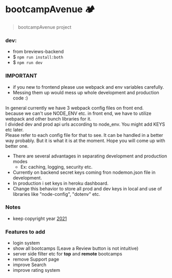 # bootcampAvenue  🏕️

> bootcampAvenue project

### dev:
- from breviews-backend
- $ `npm run install:both`
- $ `npm run dev`

### IMPORTANT
- if you new to frontend please use webpack and env variables carefully.
- Messing them up would mess up whole development and production code :)


In general currently we have 3 webpack config files on front end.<br /> 
because we can't use NODE_ENV etc. in front end, we have to utilize webpack and other bunch libraries for it. <br /> 
I divided dev and prod api urls according to node_env. You might add KEYS etc later. <br /> Please refer to each config file for that to see. It can be handled in a better way probably. But it is what it is at the moment. Hope you will come up with better one.


- There are several advantages in separating development and production modes
    - Ex: caching, logging, security etc.
- Currently on backend secret keys coming fron nodemon.json file in development.
- In production i set keys in heroku dashboard.
- Change this behavior to store all prod and dev keys in local and use of libraries like "node-config", "dotenv" etc.

### Notes
- keep copyright year [2021](https://stackoverflow.com/questions/2390230/do-copyright-dates-need-to-be-updated)

### Features to add
- login system
- show all bootcamps (Leave a Review button is not intuitive)
- server side filter etc for **top** and **remote** bootcamps
- remove Support page
- improve Search
- improve rating system 

